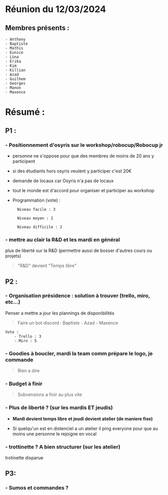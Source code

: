 # Réunion du 12/03/2024

## Membres présents  :
    - Anthony
    - Baptiste
    - Mathis
    - Eunice
    - Lùna
    - Érika
    - Kim
    - Killian
    - Azad
    - Guilhem
    - Georges
    - Manon
    - Maxence


# Résumé :

## P1 :
### - Positionnement d'osyris sur le workshop/robocup/Robocup jr 

- personne ne s'oppose pour que des membres de moins de 20 ans y participent

- si des étudiants hors osyris veulent y participer c'est 20€

- demande de locaux car Osyris n'a pas de locaux

- tout le monde est d'accord pour organiser et participer au workshop

- Programmation (vote) :

        Niveau facile : 3

        Niveau moyen : 2

        Niveau difficile : 2

### - mettre au clair la R&D et les mardi en général 

plus de liberté sur la R&D (permettre aussi de bosser d'autres cours ou projets)

> "R&D" devient "Temps libre"

## P2 :
### - Organisation présidence : solution à trouver (trello, miro, etc...)

Penser a mettre a jour les plannings de disponibilités 
> Faire un bot discord : Baptiste - Azad - Maxence

    Vote :
        - Trello : 3
        - Miro : 5

### - Goodies à boucler, mardi la team comm prépare le logo, je commande

> Rien a dire

###  - Budget à finir

> Subvensions a finir au plus vite

### - Plus de liberté ? (sur les mardis ET jeudis)
- **Mardi devient temps libre et jeudi devient atelier (de maniere fixe)**

- Si quelqu'un est en distenciel a un atelier il ping everyone pour que au moins une personne le rejoigne en vocal 

### - trottinette ? A bien structurer (sur les atelier)

trotinette disparue

## P3:
### - Sumos et commandes ?